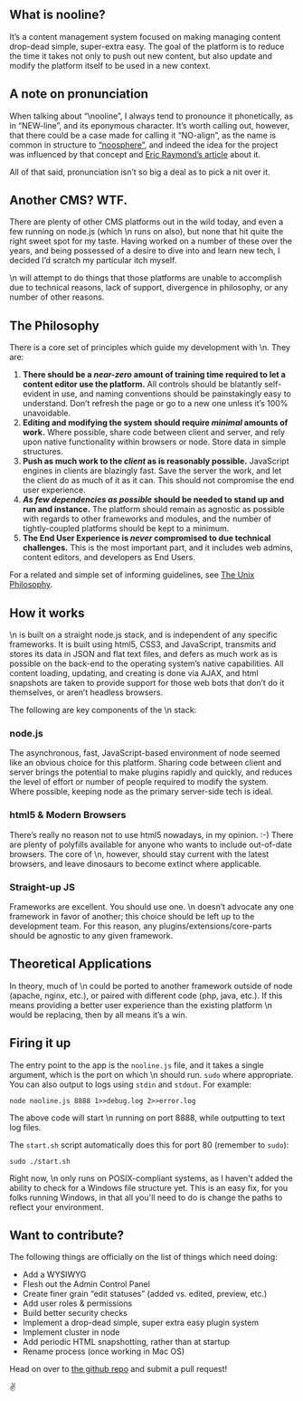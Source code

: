 ## What is nooline?

It’s a content management system focused on making managing content
drop-dead simple, super-extra easy. The goal of the platform is to
reduce the time it takes not only to push out new content, but also
update and modify the platform itself to be used in a new context.

## A note on pronunciation

When talking about “\\nooline”, I always tend to pronounce it
phonetically, as in “NEW-line”, and its eponymous character. It’s worth
calling out, however, that there could be a case made for calling it
“NO-align”, as the name is common in structure to [“noosphere”][], and
indeed the idea for the project was influenced by that concept and [Eric
Raymond’s article][] about it.

All of that said, pronunciation isn’t so big a deal as to pick a nit
over it.

## Another CMS? WTF.

There are plenty of other CMS platforms out in the wild today, and even
a few running on node.js (which \\n runs on also), but none that hit
quite the right sweet spot for my taste. Having worked on a number of
these over the years, and being possessed of a desire to dive into and
learn new tech, I decided I’d scratch my particular itch myself.

\\n will attempt to do things that those platforms are unable to
accomplish due to technical reasons, lack of support, divergence in
philosophy, or any number of other reasons.

## The Philosophy

There is a core set of principles which guide my development with \\n.
They are:

1.  **There should be a *near-zero* amount of training time required to
let a content editor use the platform.** All controls should be
blatantly self-evident in use, and naming conventions should be
painstakingly easy to understand. Don’t refresh the page or go to a
new one unless it’s 100% unavoidable.
2.  **Editing and modifying the system should require *minimal* amounts
of work.** Where possible, share code between client and server, and
rely upon native functionality within browsers or node. Store data
in simple structures.
3.  **Push as much work to the *client* as is reasonably possible.**
JavaScript engines in clients are blazingly fast. Save the server
the work, and let the client do as much of it as it can. This should
not compromise the end user experience.
4.  ***As few dependencies as possible* should be needed to stand up and
run and instance.** The platform should remain as agnostic as
possible with regards to other frameworks and modules, and the
number of tightly-coupled platforms should be kept to a minimum.
5.  **The End User Experience is *never* compromised to due technical
challenges.** This is the most important part, and it includes web
admins, content editors, and developers as End Users.

For a related and simple set of informing guidelines, see [The Unix
Philosophy][].

## How it works

\\n is built on a straight node.js stack, and is independent of any
specific frameworks. It is built using html5, CSS3, and JavaScript,
transmits and stores its data in JSON and flat text files, and defers as
much work as is possible on the back-end to the operating system’s
native capabilities. All content loading, updating, and creating is done
via AJAX, and html snapshots are taken to provide support for those web
bots that don’t do it themselves, or aren’t headless browsers.

The following are key components of the \\n stack:

### node.js

The asynchronous, fast, JavaScript-based environment of node seemed like
an obvious choice for this platform. Sharing code between client and
server brings the potential to make plugins rapidly and quickly, and
reduces the level of effort or number of people required to modify the
system. Where possible, keeping node as the primary server-side tech is
ideal.

### html5 & Modern Browsers

There’s really no reason not to use html5 nowadays, in my opinion. :-)
There are plenty of polyfills available for anyone who wants to include
out-of-date browsers. The core of \\n, however, should stay current with
the latest browsers, and leave dinosaurs to become extinct where
applicable.

### Straight-up JS

Frameworks are excellent. You should use one. \\n doesn’t advocate any
one framework in favor of another; this choice should be left up to the
development team. For this reason, any plugins/extensions/core-parts
should be agnostic to any given framework.

## Theoretical Applications

In theory, much of \\n could be ported to another framework outside of
node (apache, nginx, etc.), or paired with different code (php, java,
etc.). If this means providing a better user experience than the
existing platform \\n would be replacing, then by all means it’s a win.

## Firing it up

The entry point to the app is the `nooline.js` file, and it takes a single argument, which is the port on which \\n should run.  `sudo` where appropriate.  You can also output to logs using `stdin` and `stdout`.  For example:

    node nooline.js 8888 1>>debug.log 2>>error.log

The above code will start \n running on port 8888, while outputting to text log files.

The `start.sh` script automatically does this for port 80 (remember to `sudo`):

    sudo ./start.sh

Right now, \\n only runs on POSIX-compliant systems, as I haven't added the ability to check for a Windows file structure yet.  This is an easy fix, for you folks running Windows, in that all you'll need to do is change the paths to reflect your environment.

## Want to contribute?

The following things are officially on the list of things which need
doing:
-   Add a WYSIWYG
-   Flesh out the Admin Control Panel
-   Create finer grain “edit statuses” (added vs. edited, preview, etc.)
-   Add user roles & permissions
-   Build better security checks
-   Implement a drop-dead simple, super extra easy plugin system
-   Implement cluster in node
-   Add periodic HTML snapshotting, rather than at startup
-   Rename process (once working in Mac OS)

Head on over to [the github repo][] and submit a pull request!

✌

[“noosphere”]: http://en.wikipedia.org/wiki/Noosphere
[Eric Raymond’s article]: http://www.catb.org/~esr/writings/homesteading/homesteading/
[The Unix Philosophy]: http://en.wikipedia.org/wiki/Unix_philosophy
[the github repo]: https://github.com/StrictlySkyler/nooline
